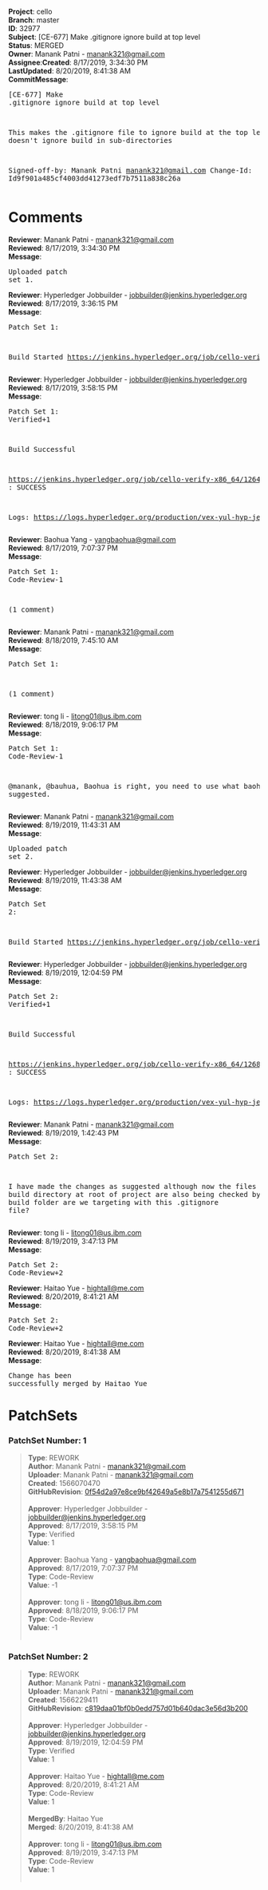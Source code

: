 <strong>Project</strong>: cello</br><strong>Branch</strong>: master<br><strong>ID</strong>: 32977<br><strong>Subject</strong>: [CE-677] Make .gitignore ignore build at top level<br><strong>Status</strong>: MERGED<br><strong>Owner</strong>: Manank Patni - manank321@gmail.com<br><strong>Assignee</strong>:<strong>Created</strong>: 8/17/2019, 3:34:30 PM<br><strong>LastUpdated</strong>: 8/20/2019, 8:41:38 AM<br><strong>CommitMessage</strong>:<br><pre>[CE-677] Make .gitignore ignore build at top level

This makes the .gitignore file to ignore build at the top level so
it doesn't ignore build in sub-directories

Signed-off-by: Manank Patni <manank321@gmail.com>
Change-Id: Id9f901a485cf4003dd41273edf7b7511a838c26a
</pre><h1>Comments</h1><strong>Reviewer</strong>: Manank Patni - manank321@gmail.com<br><strong>Reviewed</strong>: 8/17/2019, 3:34:30 PM<br><strong>Message</strong>: <pre>Uploaded patch set 1.</pre><strong>Reviewer</strong>: Hyperledger Jobbuilder - jobbuilder@jenkins.hyperledger.org<br><strong>Reviewed</strong>: 8/17/2019, 3:36:15 PM<br><strong>Message</strong>: <pre>Patch Set 1:

Build Started https://jenkins.hyperledger.org/job/cello-verify-x86_64/1264/</pre><strong>Reviewer</strong>: Hyperledger Jobbuilder - jobbuilder@jenkins.hyperledger.org<br><strong>Reviewed</strong>: 8/17/2019, 3:58:15 PM<br><strong>Message</strong>: <pre>Patch Set 1: Verified+1

Build Successful 

https://jenkins.hyperledger.org/job/cello-verify-x86_64/1264/ : SUCCESS

Logs: https://logs.hyperledger.org/production/vex-yul-hyp-jenkins-3/cello-verify-x86_64/1264</pre><strong>Reviewer</strong>: Baohua Yang - yangbaohua@gmail.com<br><strong>Reviewed</strong>: 8/17/2019, 7:07:37 PM<br><strong>Message</strong>: <pre>Patch Set 1: Code-Review-1

(1 comment)</pre><strong>Reviewer</strong>: Manank Patni - manank321@gmail.com<br><strong>Reviewed</strong>: 8/18/2019, 7:45:10 AM<br><strong>Message</strong>: <pre>Patch Set 1:

(1 comment)</pre><strong>Reviewer</strong>: tong  li - litong01@us.ibm.com<br><strong>Reviewed</strong>: 8/18/2019, 9:06:17 PM<br><strong>Message</strong>: <pre>Patch Set 1: Code-Review-1

@manank, @bauhua, Baohua is right, you need to use what baohua was suggested.</pre><strong>Reviewer</strong>: Manank Patni - manank321@gmail.com<br><strong>Reviewed</strong>: 8/19/2019, 11:43:31 AM<br><strong>Message</strong>: <pre>Uploaded patch set 2.</pre><strong>Reviewer</strong>: Hyperledger Jobbuilder - jobbuilder@jenkins.hyperledger.org<br><strong>Reviewed</strong>: 8/19/2019, 11:43:38 AM<br><strong>Message</strong>: <pre>Patch Set 2:

Build Started https://jenkins.hyperledger.org/job/cello-verify-x86_64/1268/</pre><strong>Reviewer</strong>: Hyperledger Jobbuilder - jobbuilder@jenkins.hyperledger.org<br><strong>Reviewed</strong>: 8/19/2019, 12:04:59 PM<br><strong>Message</strong>: <pre>Patch Set 2: Verified+1

Build Successful 

https://jenkins.hyperledger.org/job/cello-verify-x86_64/1268/ : SUCCESS

Logs: https://logs.hyperledger.org/production/vex-yul-hyp-jenkins-3/cello-verify-x86_64/1268</pre><strong>Reviewer</strong>: Manank Patni - manank321@gmail.com<br><strong>Reviewed</strong>: 8/19/2019, 1:42:43 PM<br><strong>Message</strong>: <pre>Patch Set 2:

I have made the changes as suggested although now the files in the build directory at root of project are also being checked by git. Which build folder are we targeting with this .gitignore file?</pre><strong>Reviewer</strong>: tong  li - litong01@us.ibm.com<br><strong>Reviewed</strong>: 8/19/2019, 3:47:13 PM<br><strong>Message</strong>: <pre>Patch Set 2: Code-Review+2</pre><strong>Reviewer</strong>: Haitao Yue - hightall@me.com<br><strong>Reviewed</strong>: 8/20/2019, 8:41:21 AM<br><strong>Message</strong>: <pre>Patch Set 2: Code-Review+2</pre><strong>Reviewer</strong>: Haitao Yue - hightall@me.com<br><strong>Reviewed</strong>: 8/20/2019, 8:41:38 AM<br><strong>Message</strong>: <pre>Change has been successfully merged by Haitao Yue</pre><h1>PatchSets</h1><h3>PatchSet Number: 1</h3><blockquote><strong>Type</strong>: REWORK<br><strong>Author</strong>: Manank Patni - manank321@gmail.com<br><strong>Uploader</strong>: Manank Patni - manank321@gmail.com<br><strong>Created</strong>: 1566070470<br><strong>GitHubRevision</strong>: [0f54d2a97e8ce9bf42649a5e8b17a7541255d671](https://github.com/hyperledger/cello/commit/0f54d2a97e8ce9bf42649a5e8b17a7541255d671)<br><br><strong>Approver</strong>: Hyperledger Jobbuilder - jobbuilder@jenkins.hyperledger.org<br><strong>Approved</strong>: 8/17/2019, 3:58:15 PM<br><strong>Type</strong>: Verified<br><strong>Value</strong>: 1<br><br><strong>Approver</strong>: Baohua Yang - yangbaohua@gmail.com<br><strong>Approved</strong>: 8/17/2019, 7:07:37 PM<br><strong>Type</strong>: Code-Review<br><strong>Value</strong>: -1<br><br><strong>Approver</strong>: tong  li - litong01@us.ibm.com<br><strong>Approved</strong>: 8/18/2019, 9:06:17 PM<br><strong>Type</strong>: Code-Review<br><strong>Value</strong>: -1<br><br></blockquote><h3>PatchSet Number: 2</h3><blockquote><strong>Type</strong>: REWORK<br><strong>Author</strong>: Manank Patni - manank321@gmail.com<br><strong>Uploader</strong>: Manank Patni - manank321@gmail.com<br><strong>Created</strong>: 1566229411<br><strong>GitHubRevision</strong>: [c819daa01bf0b0edd757d01b640dac3e56d3b200](https://github.com/hyperledger/cello/commit/c819daa01bf0b0edd757d01b640dac3e56d3b200)<br><br><strong>Approver</strong>: Hyperledger Jobbuilder - jobbuilder@jenkins.hyperledger.org<br><strong>Approved</strong>: 8/19/2019, 12:04:59 PM<br><strong>Type</strong>: Verified<br><strong>Value</strong>: 1<br><br><strong>Approver</strong>: Haitao Yue - hightall@me.com<br><strong>Approved</strong>: 8/20/2019, 8:41:21 AM<br><strong>Type</strong>: Code-Review<br><strong>Value</strong>: 1<br><br><strong>MergedBy</strong>: Haitao Yue<br><strong>Merged</strong>: 8/20/2019, 8:41:38 AM<br><br><strong>Approver</strong>: tong  li - litong01@us.ibm.com<br><strong>Approved</strong>: 8/19/2019, 3:47:13 PM<br><strong>Type</strong>: Code-Review<br><strong>Value</strong>: 1<br><br></blockquote>